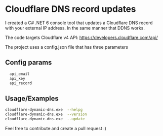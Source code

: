 
# Cloudflare DNS record updates

I created a C# .NET 6 console tool that updates a Cloudflare DNS record with your external IP address. In the same manner that DDNS works.

The code targets Cloudflare v4 API: https://developers.cloudflare.com/api/

The project uses a config.json file that has three parameters

## Config params

```bash
  api_email
  api_key
  api_record
```


## Usage/Examples

```bash
cloudflare-dynamic-dns.exe  --helpg
cloudflare-dynamic-dns.exe  --version
cloudflare-dynamic-dns.exe  --update
```

Feel free to contribute and create a pull request :)
